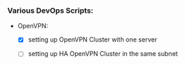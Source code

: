 ### Various DevOps Scripts:


- OpenVPN:
    - [x] setting up OpenVPN Cluster with one server
    - [ ] setting up HA OpenVPN Cluster in the same subnet
    
